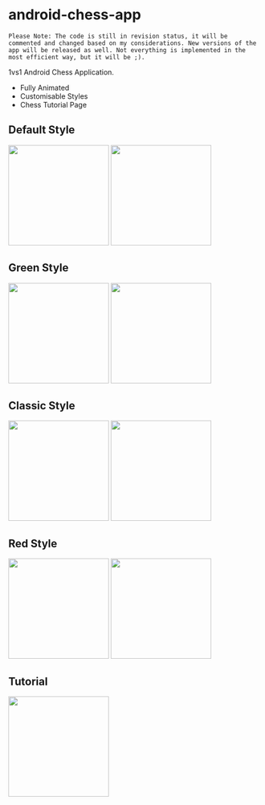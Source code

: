 # android-chess-app
`Please Note: The code is still in revision status, it will be commented and changed based on my considerations. New versions of the app will be released as well. Not everything is implemented in the most efficient way, but it will be ;).` <br>


1vs1 Android Chess Application. <br>
- Fully Animated
- Customisable Styles
- Chess Tutorial Page
## Default Style
<img src="https://user-images.githubusercontent.com/93838932/198877785-82b9350e-8639-42e3-a68b-f68332599939.png" width=200></img>
<img src="https://user-images.githubusercontent.com/93838932/198877941-ed063fc1-68bd-4f67-b7ff-ea0234eaac71.png" width=200></img>
## Green Style
<img src="https://user-images.githubusercontent.com/93838932/198877951-743c342f-cb29-40e8-9991-8e6509067c0d.png" width=200></img>
<img src="https://user-images.githubusercontent.com/93838932/198877954-c1ef2289-ff90-4df1-9908-ced87f89880f.png" width=200></img>
## Classic Style
<img src="https://user-images.githubusercontent.com/93838932/198877957-0d9d4b04-03ea-4f28-a14d-a2f2a58417d6.png" width=200></img>
<img src="https://user-images.githubusercontent.com/93838932/198877961-95536f06-4b3c-43cc-a95f-5e68da3dd239.png" width=200></img>
## Red Style
<img src="https://user-images.githubusercontent.com/93838932/198877964-6446ba1c-ca41-4a7a-bff6-b9248a367ea2.png" width=200></img>
<img src="https://user-images.githubusercontent.com/93838932/198877967-1416b1e9-c0c2-4ef2-8cc2-45e04676c1d8.png" width=200></img>
## Tutorial
<img src="https://user-images.githubusercontent.com/93838932/198877944-0af7a36a-0277-4ba8-8db5-5749fa2183ad.png" width=200></img>
